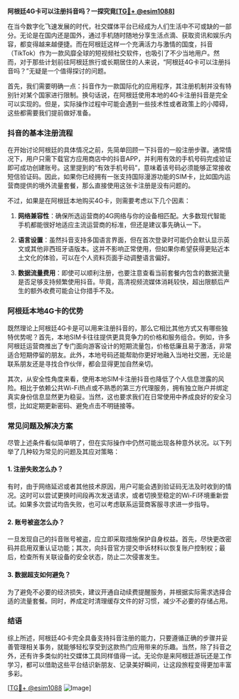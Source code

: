 **阿根廷4G卡可以注册抖音吗？一探究竟[[TG💪+ @esim1088](https://t.me/s/esim1088)]**

在当今数字化飞速发展的时代，社交媒体平台已经成为人们生活中不可或缺的一部分。无论是在国内还是国外，通过手机随时随地分享生活点滴、获取资讯和娱乐内容，都变得越来越便捷。而在阿根廷这样一个充满活力与激情的国度，抖音（TikTok）作为一款风靡全球的短视频社交软件，也吸引了不少当地用户。然而，对于那些计划前往阿根廷旅行或长期居住的人来说，“阿根廷4G卡可以注册抖音吗？”无疑是一个值得探讨的问题。

首先，我们需要明确一点：抖音作为一款国际化的应用程序，其注册机制并没有特别针对某个国家进行限制。换句话说，在阿根廷使用本地的4G卡注册抖音是完全可以实现的。但是，实际操作过程中可能会遇到一些技术性或者政策上的小障碍，这些都需要我们提前做好准备。

### 抖音的基本注册流程

在开始讨论阿根廷的具体情况之前，先简单回顾一下抖音的一般注册步骤。通常情况下，用户只需下载官方应用商店中的抖音APP，并利用有效的手机号码完成验证即可成功创建账号。这里提到的“有效手机号码”，意味着该号码必须能够正常接收短信验证码。因此，如果你已经拥有一张支持国际漫游功能的SIM卡，比如国内运营商提供的境外流量套餐，那么直接使用这张卡注册是没有问题的。

不过，如果是在阿根廷本地购买4G卡，则需要考虑以下几个因素：

1. **网络兼容性**：确保所选运营商的4G网络与你的设备相匹配。大多数现代智能手机都能很好地适应主流运营商的标准，但还是建议事先确认一下。
   
2. **语言设置**：虽然抖音支持多国语言界面，但在首次登录时可能仍会默认显示英文或其他非西班牙语版本。这并不影响正常使用，但如果你希望获得更贴近本土文化的体验，可以在个人资料页面手动调整语言偏好。

3. **数据流量费用**：即使可以顺利注册，也要注意查看当前套餐内包含的数据流量是否足够支持频繁使用抖音。毕竟，高清视频流媒体消耗较快，超出限额后产生的额外收费可能会让你措手不及。

### 阿根廷本地4G卡的优势

既然理论上阿根廷4G卡是可以用来注册抖音的，那么它相比其他方式又有哪些独特优势呢？首先，本地SIM卡往往提供更具竞争力的价格和服务组合。例如，许多阿根廷运营商推出了专门面向游客设计的短期流量包，价格低廉且易于激活，非常适合短期停留的朋友。此外，本地号码还能帮助你更好地融入当地社交圈，无论是联系朋友还是寻找合作伙伴，都会显得更加自然亲切。

其次，从安全性角度来看，使用本地SIM卡注册抖音也降低了个人信息泄露的风险。相比于依赖公共Wi-Fi热点或不熟悉的第三方代理服务，拥有独立账户并绑定真实身份信息显然更为稳妥。当然，这也要求我们在日常使用中养成良好的安全习惯，比如定期更新密码、避免点击不明链接等。

### 常见问题及解决方案

尽管上述条件看似简单明了，但在实际操作中仍然可能出现各种意外状况。以下列举了几种较为常见的问题及其应对策略：

#### 1. 注册失败怎么办？
有时，由于网络延迟或者其他技术原因，用户可能会遇到验证码无法及时收到的情况。这时可以尝试更换时间段再次发送请求，或者切换至稳定的Wi-Fi环境重新尝试。如果多次尝试均告失败，也可以考虑联系运营商客服寻求进一步指导。

#### 2. 账号被盗怎么办？
一旦发现自己的抖音账号被盗，应立即采取措施保护自身权益。首先，尽快更改密码并启用双重认证功能；其次，向抖音官方提交申诉材料以恢复账户控制权；最后，检查所有关联设备的安全状态，防止二次侵害发生。

#### 3. 数据超支如何避免？
为了避免不必要的经济损失，建议开通自动续费提醒服务，并根据实际需求选择合适的流量套餐。同时，养成定时清理缓存文件的好习惯，减少不必要的存储占用。

### 结语

综上所述，阿根廷4G卡完全具备支持抖音注册的能力，只要遵循正确的步骤并妥善管理相关事务，就能够轻松享受到这款热门应用带来的乐趣。当然，除了抖音之外，还有许多类似的社交媒体工具同样值得一试。无论你是来阿根廷游玩还是工作学习，都可以借助这些平台结识新朋友、记录美好瞬间，让这段旅程变得更加丰富多彩。

[[TG💪+ @esim1088](https://t.me/s/esim1088) ![Image](https://i.postimg.cc/4NQfJmqS/Snipaste-2025-05-13-00-14-12.png)]